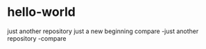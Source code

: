 # hello-world
just another repository
just a new beginning
compare
-just another repository
-compare
